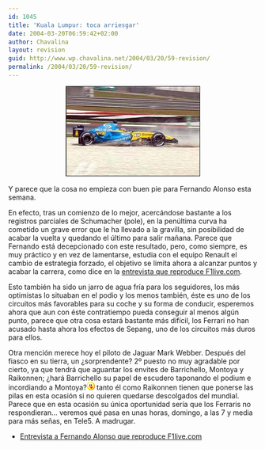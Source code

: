 ```yaml
---
id: 1045
title: 'Kuala Lumpur: toca arriesgar'
date: 2004-03-20T06:59:42+02:00
author: Chavalina
layout: revision
guid: http://www.wp.chavalina.net/2004/03/20/59-revision/
permalink: /2004/03/20/59-revision/
---
```

<p align="center">
  <img src="/imagenes/fotos/kuala-lumpur-split.jpg" width="270" height="180" border="1" title="fotograf&iacute;a de www.f1.com" alt="split de Alonso en Kuala Lumpur" />
</p>

Y parece que la cosa no empieza con buen pie para Fernando Alonso esta semana.

En efecto, tras un comienzo de lo mejor, acercándose bastante a los registros parciales de Schumacher (pole), en la pen&uacute;ltima curva ha cometido un grave error que le ha llevado a la gravilla, sin posibilidad de acabar la vuelta y quedando el &uacute;ltimo para salir ma&ntilde;ana. Parece que Fernando está decepcionado con este resultado, pero, como siempre, es muy práctico y en vez de lamentarse, estudia con el equipo Renault el cambio de estrategia forzado, el objetivo se limita ahora a alcanzar puntos y acabar la carrera, como dice en la <a href="http://f1.racing-live.com/es/headlines/news/detail/040320145934.shtml" target="_blank">entrevista que reproduce F1live.com</a>. 

Esto también ha sido un jarro de agua fr&iacute;a para los seguidores, los más optimistas lo situaban en el podio y los menos también, éste es uno de los circuitos más favorables para su coche y su forma de conducir, esperemos ahora que aun con éste contratiempo pueda conseguir al menos alg&uacute;n punto, parece que otra cosa estará bastante más dif&iacute;cil, los Ferrari no han acusado hasta ahora los efectos de Sepang, uno de los circuitos más duros para ellos.

Otra mención merece hoy el piloto de Jaguar Mark Webber. Después del fiasco en su tierra, un &iquest;sorprendente? 2&ordm; puesto no muy agradable por cierto, ya que tendrá que aguantar los envites de Barrichello, Montoya y Raikonnen; &iquest;hará Barrichello su papel de escudero taponando el podium e incordiando a Montoya?![emo](/imagenes/emoticonos/lengua.gif) tanto él como Raikonnen tienen que ponerse las pilas en esta ocasión si no quieren quedarse descolgados del mundial. Parece que en esta ocasión su &uacute;nica oportunidad ser&iacute;a que los Ferraris no respondieran… veremos qué pasa en unas horas, domingo, a las 7 y media para más se&ntilde;as, en Tele5. A madrugar. 

  * <a href="http://f1.racing-live.com/es/headlines/news/detail/040320145934.shtml" target="_blank">Entrevista a Fernando Alonso que reproduce F1live.com</a>